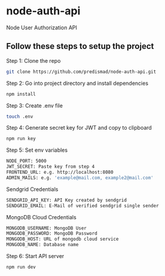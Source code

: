 # node-auth-api
Node User Authorization API

## Follow these steps to setup the project

Step 1: Clone the repo
```bash
git clone https://github.com/predismad/node-auth-api.git
```

Step 2: Go into project directory and install dependencies
```bash
npm install
````

Step 3: Create .env file
```bash
touch .env
```

Step 4: Generate secret key for JWT and copy to clipboard
```bash
npm run key
```

Step 5: Set env variables

```bash
NODE_PORT: 5000
JWT_SECRET: Paste key from step 4
FRONTEND_URL: e.g. http://localhost:8080
ADMIN_MAILS: e.g. 'example@mail.com, example2@mail.com'
```
Sendgrid Credentials

```bash
SENDGRID_API_KEY: API Key created by sendgrid
SENDGRID_EMAIL: E-Mail of verified sendgrid single sender
```
MongoDB Cloud Credentials

```bash
MONGODB_USERNAME: MongoDB User
MONGODB_PASSWORD: MongoDB Password
MONGODB_HOST: URL of mongodb cloud service
MONGODB_NAME: Database name
```

Step 6: Start API server

```bash
npm run dev
```
